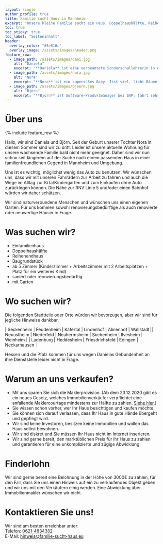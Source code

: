 ```yaml
---
layout: single
author_profile: true
title: Familie sucht Haus in Mannheim
excerpt: "Unsere kleine Familie sucht ein Haus, Doppelhaushälfte, Reihenendhaus oder Baugrundstück mit kleinem Garten in Mannheim und Umgebung."
toc: true
toc_sticky: true
toc_label: "Seiteninhalt"
header:
  overlay_color: "#5e616c"
  overlay_image: /assets/images/header.png
feature_row:
  - image_path: /assets/images/dani.jpg
    alt: "Daniela"
    excerpt: "**Daniela** ist eine verbeamtete Sonderschullehrerin in der Neckarstadt; begeisterte Hobbybäckerin und -köchin, spielt Klavier und Cello, liebt Musik und hätte gerne einen kleinen Garten mit Beeren und Gemüse."
  - image_path: /assets/images/nora.jpg
    alt: "Nora"
    excerpt: "**Nora** ist ein supersüßes Baby. Isst viel, liebt Bäume und Lichter, steckt sich gerne Dinge in den Mund und erzählt viel: *Öröö, Oooooh, Hapööö*. Wünscht sich einen kleinen Sandkasten im Garten."
  - image_path: /assets/images/bjoern.jpg
    alt: "Björn"
    excerpt: "**Björn** ist Software-Produktmanager bei SAP; fährt sehr gerne Fahrrad und schraubt gerne an Fahrrädern herum; Hobby-Bastler. Er wünscht sich eine Werkstatt und würde sich gerne in der Zukunft als *Hausmeister* betätigen."
---
```


# Über uns

{% include feature_row %}

Hallo, wir sind Daniela und Björn. Seit der Geburt unserer Tochter Nora in diesem Sommer sind wir zu dritt. Leider ist unsere aktuelle Wohnung für unsere wachsende Familie bald nicht mehr geeignet. Daher sind wir nun schon seit längerem auf der Suche nach einem passenden Haus in einer familienfreundlichen Gegend in Mannheim und Umgebung.

Uns ist es wichtig, möglichst wenig das Auto zu benutzen. Wir wünschen uns, dass wir mit unseren Fahrrädern zur Arbeit zu fahren und auch die Wege im Alltag zur KiTa/Kindergarten und zum Einkaufen ohne Auto zurücklegen können. Die Nähe zur RNV Linie 5 und/oder einen Bahnhof würden wir daher schätzen.

Wir sind naturverbundene Menschen und wünschen uns einen eigenen Garten. Für uns kommen sowohl renovierungsbedürftige als auch renovierte oder neuwertige Häuser in Frage.

# Was suchen wir?

-	Einfamilienhaus
-	Doppelhaushälfte
-	Reihenendhaus
-	Baugrundstück
-	ab 5 Zimmer (Kinderzimmer + Arbeitszimmer mit 2 Arbeitsplätzen + Platz für ein weiteres Kind)
-	saniert oder renovierungsbedürftig
-	mit Garten

# Wo suchen wir?

Die folgenden Stadtteile oder Orte würden wir bevorzugen, aber wir sind für jegliche Hinweise dankbar. 
 
| Seckenheim | Feudenheim | Käfertal     | Lindenhof  | Almenhof   | Wallstadt|
| Neuostheim | Niederfeld | Neuhermsheim | Suebenheim | Ilvesheim  | Weinheim |
| Ladenburg  | Heddesheim | Friesdrichsfeld | Edingen | Neckarhausen |

Hessen und die Pfalz kommen für uns wegen Danielas Gebundenheit an ihre Dienststelle leider nicht in Frage.

# Warum an uns verkaufen?

- Mit uns sparen Sie sich die Maklerprovision. (Ab dem 23.12.2020 gibt es ein neues Gesetz, welches Immobilienverkäufer verpflichtet eine anfallende Maklercourtage mindestens zur Hälfte zu zahlen. [Siehe hier](https://www.haufe.de/immobilien/wirtschaft-politik/maklerrecht-doch-kein-bestellerprinzip-fuer-immobilienkauf_84342_500542.html).)
- Sie wissen schon vorher, wer Ihr Haus besichtigen und kaufen möchte.
- Sie können sich darauf verlassen, dass Ihr Haus in gute Hände übergeht und gepflegt wird.
- Wir sind keine Investoren, besitzen keine Immobilien und wollen das Haus selbst bewohnen.
- Wir sind diskret und Sie müssen Ihr Haus nicht im Internet inserieren.
- Wir sind gerne bereit, den marktüblichen Preis für Ihr Haus zu zahlen und garantieren für eine unkomplizierte und zügige Abwicklung.

# Finderlohn

Wir sind gerne bereit eine Belohnung in der Höhe von 3000€ zu zahlen, für den Fall, dass Sie uns einen Hinweis auf ein zu verkaufendes Objekt geben und wir uns mit den Verkäufern einig werden. Eine Abwicklung über Immobilienmakler wünschen wir nicht. 

# Kontaktieren Sie uns!

Wir sind am besten erreichbar unter:<br>
Telefon: <a href="tel:+496214834382">0621-4834382</a><br>
E-Mail: <a href="mailto:hinweis@familie-sucht-haus.eu">hinweis@familie-sucht-haus.eu</a>
